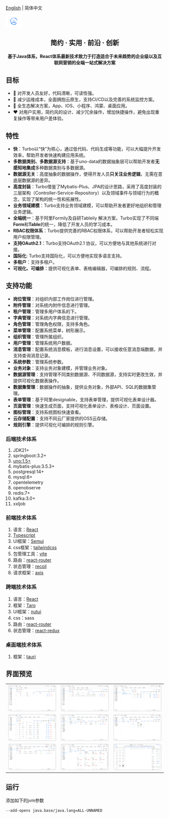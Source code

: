 [English](README.en-US.md) | 简体中文

<img src="./docs/logo.png" style="zoom:5%;"  >

<h2 align="center">简约 · 实用 · 前沿 · 创新</h2>

<h4 align="center">基于Java体系，React体系最新技术致力于打造适合于未来趋势的企业级以及互联网营销的全端一站式解决方案</h4>

## 目标

- 🧃 对开发人员友好，代码清晰，可读性强。
- 🤖 减少运维成本，全面拥抱云原生，支持CI/CD以及完善的系统监控方案。
- 💪 全生态解决方案，App、IOS、小程序、鸿蒙、桌面应用。
- ❤️ 对用户实用，简约风的设计、减少冗余操作，增加快捷操作，避免出现重复操作等带来用户差体验。

## 特性

- **快**：Turbo以“快”为核心，通过低代码、代码生成等功能，可以大幅提升开发效率，帮助开发者快速构建应用系统。
- **多数据类别、多数据源支持**：基于uno-data的数据抽象层可以帮助开发者**无感知地集成**多种数据类别与多数据源。
- **数据源无关**：高度抽象的数据操作，使得开发人员**只关注业务逻辑**，无需在意底层数据源的差异。
- **高度封装**：Turbo借鉴了Mybatis-Plus、JPA的设计思路，采用了高度封装的三层架构（Controller-Service-Repository）以及领域事件与领域行为的概念，实现了架构的统一性和拓展性。
- **业务领域建模**：Turbo支持业务领域建模，可以帮助开发者更好地组织和管理业务逻辑。
- **全端统一**：基于阿里Formily及自研Tableily 解决方案，Turbo实现了不同端**Form**和**Table**的统一，降低了开发人员的学习成本。
- **RBAC权限体系**：Turbo提供完善的RBAC权限体系，可以帮助开发者轻松实现用户权限管理。
- **支持OAuth2.1**：Turbo支持OAuth2.1 协议，可以方便地与其他系统进行对接。
- **国际化**: Turbo支持国际化，可以方便地实现多语言支持。
- **多租户**：支持多租户。
- **可视化、可编排**：提供可视化表单、表格编辑器，可编排的规则、流程。

## 支持功能

- **岗位管理**：对组织内部工作岗位进行管理。
- **附件管理**：对系统内附件信息进行管理。
- **租户管理**：管理多用户体系的下。
- **字典管理**：对系统内字典信息进行管理。
- **角色管理**：管理角色权限，支持多角色。
- **菜单管理**：配置系统菜单，树形展示。
- **组织管理**：管理所属组织。
- **用户管理**：管理系统用户数据。
- **消息管理**：配置系统消息模板，进行消息设置，可以接收任意消息端数据，并支持查询消息记录。
- **系统参数**：管理系统参数。
- **业务对象**：支持业务对象建模，并管理业务对象。
- **数据源管理**：支持管理不同类别数据源、不同数据源，支持实时更改生效，并提供可视化数据表操作。
- **数据集管理**：数据操作的抽象，提供业务对象，外部API、SQL的数据集管理。
- **表单管理**：基于阿里designable，支持表单管理，提供可视化表单设计器。
- **页面管理**：快速生成页面，支持可视化表单设计、表格设计、页面设置。
- **图标管理**：支持系统图标快速查看。
- **云存储配置**：支持不同云厂家提供的OSS云存储。
- **规则引擎**：提供可视化可编排的规则引擎。

### 后端技术体系

1. JDK21+
2. springboot:3.2+
3. [uno:1.5+](https://github.com/ClearXs/uno)
4. mybatis-plus:3.5.3+
5. postgresql:14+
6. mysql:8+
7. opentelemetry
8. openobserve
9. redis:7+
10. kafka:3.0+
11. xxljob

### 前端技术体系

1. 语言：[React](https://zh-hans.react.dev/)
2. [Typescript](https://www.typescriptlang.org/)
3. UI框架：[Semui](https://semi.design/)
4. css框架：[tailwindcss](https://tailwindcss.com/)
5. 包管理工具：[vite](https://vitejs.dev/)
6. 路由：[react-router](https://reactrouter.com/en/main)
7. 状态管理：[recoil](https://recoiljs.org/)
8. 请求框架：[axis](https://axios-http.com/)

### 跨端技术体系

1. 语言：[React](https://zh-hans.react.dev/)
2. 框架：[Taro](https://docs.taro.zone/)
3. UI框架：[nutui](https://nutui.jd.com/#/)
4. css：sass
5. 路由：[react-router](https://reactrouter.com/en/main)
6. 状态管理：[react-redux](https://react-redux.js.org/)

### 桌面端技术体系

1. 框架：[tauri](https://tauri.app/)

## 界面预览

<table>
    <tr>
        <td><img src="./docs/images/preview1.png" alt="preview1"/></td>
        <td><img src="./docs/images/preview2.png" alt="preview2"/></td>
        <td><img src="./docs/images/preview3.png" alt="preview3"/></td>
    </tr>
    <tr>
        <td><img src="./docs/images/preview4.png" alt="preview4"/></td>
        <td><img src="./docs/images/preview5.png" alt="preview5"/></td>
        <td><img src="./docs/images/preview6.png" alt="preview6"/></td>
    </tr>
    <tr>
        <td><img src="./docs/images/preview7.png" alt="preview7"/></td>
        <td><img src="./docs/images/preview8.png" alt="preview8"/></td>
      	<td><img src="./docs/images/preview9.png" alt="preview9"/></td>
    </tr>
</table>

## 运行

添加如下的jvm参数

```bash
--add-opens java.base/java.lang=ALL-UNNAMED